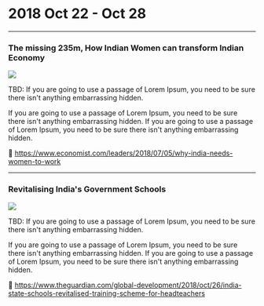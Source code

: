 # 2018 Oct 22 - Oct 28

---

### The missing 235m, How Indian Women can transform Indian Economy

![](https://www.economist.com/sites/default/files/imagecache/640-width/images/print-edition/20180707_LDD002_0.jpg?style=titleimg)

TBD: If you are going to use a passage of Lorem Ipsum, you need to be sure there isn't anything embarrassing hidden.

If you are going to use a passage of Lorem Ipsum, you need to be sure there isn't anything embarrassing hidden.
If you are going to use a passage of Lorem Ipsum, you need to be sure there isn't anything embarrassing hidden.


:link: https://www.economist.com/leaders/2018/07/05/why-india-needs-women-to-work

---

### Revitalising India's Government Schools

<div class="titleimg">
    <img
    src="https://i.guim.co.uk/img/media/6fca1cea38a43e049d150a454978b7eece75a72d/196_590_5658_3395/master/5658.jpg?width=1920&quality=85&auto=format&fit=max&s=1093da41687b2cacf7776bcf11ae7756"
    />
</div>

TBD: If you are going to use a passage of Lorem Ipsum, you need to be sure there isn't anything embarrassing hidden.

If you are going to use a passage of Lorem Ipsum, you need to be sure there isn't anything embarrassing hidden.
If you are going to use a passage of Lorem Ipsum, you need to be sure there isn't anything embarrassing hidden.


:link: https://www.theguardian.com/global-development/2018/oct/26/india-state-schools-revitalised-training-scheme-for-headteachers

